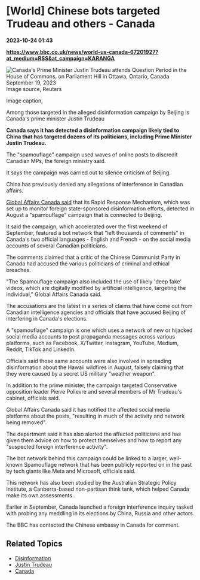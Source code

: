 # [World] Chinese bots targeted Trudeau and others - Canada

**2023-10-24 01:43**

**https://www.bbc.co.uk/news/world-us-canada-67201927?at_medium=RSS&at_campaign=KARANGA**

![Canada's Prime Minister Justin Trudeau attends Question Period in the House of Commons, on Parliament Hill in Ottawa, Ontario, Canada September 19, 2023](https://ichef.bbci.co.uk/news/976/cpsprodpb/16BD/production/_131512850_5a42a8afc09472ce244fac817482d40030e4f9810_0_3594_23961000x667.jpg)Image source, Reuters

Image caption,

Among those targeted in the alleged disinformation campaign by Beijing is Canada's prime minister Justin Trudeau

**Canada says it has detected a disinformation campaign likely tied to China that has targeted dozens of its politicians, including Prime Minister Justin Trudeau.**

The "spamouflage" campaign used waves of online posts to discredit Canadian MPs, the foreign ministry said.

It says the campaign was carried out to silence criticism of Beijing.

China has previously denied any allegations of interference in Canadian affairs.

[Global Affairs Canada said](https://www.international.gc.ca/transparency-transparence/rapid-response-mechanism-mecanisme-reponse-rapide/2023-spamouflage.aspx?lang=eng) that its Rapid Response Mechanism, which was set up to monitor foreign state-sponsored disinformation efforts, detected in August a "spamouflage" campaign that is connected to Beijing.

It said the campaign, which accelerated over the first weekend of September, featured a bot network that "left thousands of comments" in Canada's two official languages - English and French - on the social media accounts of several Canadian politicians.

The comments claimed that a critic of the Chinese Communist Party in Canada had accused the various politicians of criminal and ethical breaches.

"The Spamouflage campaign also included the use of likely 'deep fake' videos, which are digitally modified by artificial intelligence, targeting the individual," Global Affairs Canada said.

The accusations are the latest in a series of claims that have come out from Canadian intelligence agencies and officials that have accused Beijing of interfering in Canada's elections.

A "spamouflage" campaign is one which uses a network of new or hijacked social media accounts to post propaganda messages across various platforms, such as Facebook, X/Twitter, Instagram, YouTube, Medium, Reddit, TikTok and LinkedIn.

Officials said those same accounts were also involved in spreading disinformation about the Hawaii wildfires in August, falsely claiming that they were caused by a secret US military "weather weapon".

In addition to the prime minister, the campaign targeted Conservative opposition leader Pierre Polievre and several members of Mr Trudeau's cabinet, officials said.

Global Affairs Canada said it has notified the affected social media platforms about the posts, "resulting in much of the activity and network being removed".

The department said it has also alerted the affected politicians and has given them advice on how to protect themselves and how to report any "suspected foreign interference activity".

The bot network behind this campaign could be linked to a larger, well-known Spamouflage network that has been publicly reported on in the past by tech giants like Meta and Microsoft, officials said.

This network has also been studied by the Australian Strategic Policy Institute, a Canberra-based non-partisan think tank, which helped Canada make its own assessments.

Earlier in September, Canada launched a foreign interference inquiry tasked with probing any meddling in its elections by China, Russia and other actors.

The BBC has contacted the Chinese embassy in Canada for comment.

Related Topics
--------------

*   [Disinformation](https://www.bbc.co.uk/news/topics/cezwr3d2085t)
*   [Justin Trudeau](https://www.bbc.co.uk/news/topics/cg41ylwvxd7t)
*   [Canada](https://www.bbc.co.uk/news/topics/cywd23g0q41t)
